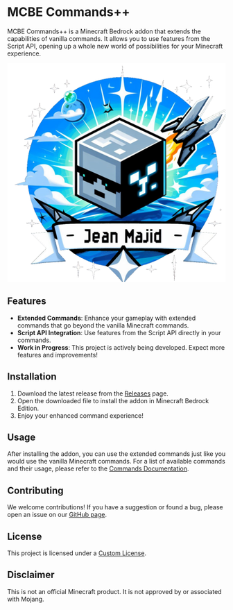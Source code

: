 # MCBE Commands++

MCBE Commands++ is a Minecraft Bedrock addon that extends the capabilities of vanilla commands. It allows you to use features from the Script API, opening up a whole new world of possibilities for your Minecraft experience.

![Minecraft Bedrock Edition Logo](./pack_icon.png)

## Features

- **Extended Commands**: Enhance your gameplay with extended commands that go beyond the vanilla Minecraft commands.
- **Script API Integration**: Use features from the Script API directly in your commands.
- **Work in Progress**: This project is actively being developed. Expect more features and improvements!

## Installation

1. Download the latest release from the [Releases](https://github.com/jeanmajid/MCBE-Commands-plus-plus/releases) page.
2. Open the downloaded file to install the addon in Minecraft Bedrock Edition.
3. Enjoy your enhanced command experience!

## Usage

After installing the addon, you can use the extended commands just like you would use the vanilla Minecraft commands. For a list of available commands and their usage, please refer to the [Commands Documentation](commands.md).

## Contributing

We welcome contributions! If you have a suggestion or found a bug, please open an issue on our [GitHub page](https://github.com/jeanmajid/MCBE-Commands-plus-plus/issues).

## License

This project is licensed under a [Custom License](LICENSE).

## Disclaimer

This is not an official Minecraft product. It is not approved by or associated with Mojang.